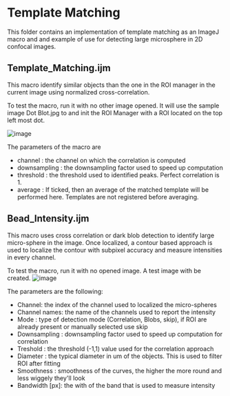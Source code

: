 # Template Matching

This folder contains an implementation of template matching as an ImageJ macro and and example of use for detecting large microsphere in 2D confocal images.

## Template_Matching.ijm
This macro identify similar objects than the one in the ROI manager in the current image using normalized cross-correlation. 

To test the macro, run it with no other image opened. It will use the sample image Dot Blot.jpg to and init the ROI Manager with a ROI located on the top left most dot.

![image](https://user-images.githubusercontent.com/3415561/135070992-1f0a28ae-d47f-464c-8dc7-5f92b3df936d.png)

The parameters of the macro are
- channel : the channel on which the correlation is computed
- downsampling : the downsampling factor used to speed up computation
- threshold : the threshold used to identified peaks. Perfect correlation is 1.
- average : If ticked, then an average of the matched template will be performed here. Templates are not registered before averaging.

## Bead_Intensity.ijm

This macro uses cross correlation or dark blob detection to identify large micro-sphere in the image.
Once localized, a contour based approach is used to localize the contour with subpixel accuracy and measure intensities in every channel.

To test the macro, run it with no opened image. A test image with be created. 
![image](https://user-images.githubusercontent.com/3415561/135072233-53b1716d-9903-4ebb-9dba-cc21f8b19a73.png)

The parameters are the following:
- Channel: the index of the channel used to localized the micro-spheres
- Channel names: the name of the channels used to report the intensity
- Mode : type of detection mode (Correlation, Blobs, skip), if ROI are already present or manually selected use skip
- Downsampling : downsampling factor used to speed up computation for correlation
- Treshold : the threshold (-1,1) value used for the correlation approach
- Diameter : the typical diameter in um of the objects. This is used to filter ROI after fitting
- Smoothness : smoothness of the curves, the higher the more round and less wiggely they'll look
- Bandwidth [px]: the with of the band that is used to measure intensity

